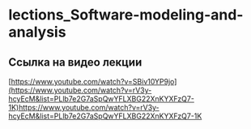 # lections_Software-modeling-and-analysis

## Ссылка на видео лекции
[https://www.youtube.com/watch?v=SBiv10YP9jo](https://www.youtube.com/watch?v=rV3y-hcyEcM&list=PLlb7e2G7aSpQwYFLXBG22XnKYXFzQ7-1K)https://www.youtube.com/watch?v=rV3y-hcyEcM&list=PLlb7e2G7aSpQwYFLXBG22XnKYXFzQ7-1K
